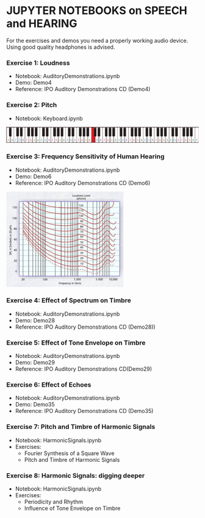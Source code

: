# JUPYTER NOTEBOOKS on SPEECH and HEARING
For the exercises and demos you need a properly working audio device.  Using good quality headphones is advised.

### Exercise 1: Loudness

- Notebook: AuditoryDemonstrations.ipynb
- Demo: Demo4
- Reference: IPO Auditory Demonstrations CD (Demo4)


### Exercise 2: Pitch

- Notebook: Keyboard.ipynb

<img src="88_key_piano.jpg"></img>


### Exercise 3: Frequency Sensitivity of Human Hearing

- Notebook: AuditoryDemonstrations.ipynb
- Demo: Demo6
- Reference: IPO Auditory Demonstrations CD (Demo6)

<img src="Fletcher_Munson.jpg" alt="Equal Loudness Curves" style="height: 250px"></img>

### Exercise 4: Effect of Spectrum on Timbre

- Notebook: AuditoryDemonstrations.ipynb
- Demo: Demo28
- Reference: IPO Auditory Demonstrations CD (Demo28))

### Exercise 5: Effect of Tone Envelope on Timbre

- Notebook: AuditoryDemonstrations.ipynb
- Demo: Demo29
- Reference: IPO Auditory Demonstrations CD(Demo29)

### Exercise 6: Effect of Echoes

- Notebook: AuditoryDemonstrations.ipynb
- Demo: Demo35
- Reference: IPO Auditory Demonstrations CD (Demo35)

### Exercise 7: Pitch and Timbre of Harmonic Signals

- Notebook: HarmonicSignals.ipynb
- Exercises:
  + Fourier Synthesis of a Square Wave
  + Pitch and Timbre of Harmonic Signals

### Exercise 8: Harmonic Signals: digging deeper

- Notebook: HarmonicSignals.ipynb
- Exercises:
  + Periodicity and Rhythm
  + Influence of Tone Envelope on Timbre
